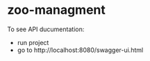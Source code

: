 # zoo-managment

To see API ducumentation:
* run project 
* go to http://localhost:8080/swagger-ui.html

